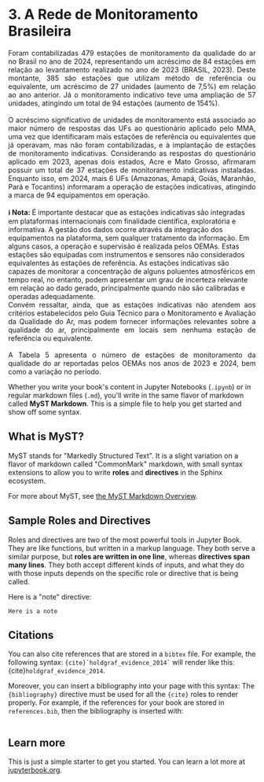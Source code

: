 # 3. A Rede de Monitoramento Brasileira
<div style="text-align: justify">Foram contabilizadas 479 estações de monitoramento da qualidade do ar no Brasil no ano de 2024, representando um acréscimo de 84 estações em relação ao levantamento realizado no ano de 2023 (BRASIL, 2023). Deste montante, 385 são estações que utilizam método de referência ou equivalente, um acréscimo de 27 unidades (aumento de 7,5%) em relação ao ano anterior. Já o monitoramento indicativo teve uma ampliação de 57 unidades, atingindo um total de 94 estações (aumento de 154%).</div><br/>
<div style="text-align: justify">O acréscimo significativo de unidades de monitoramento está associado ao maior número de respostas das UFs ao questionário aplicado pelo MMA, uma vez que identificaram mais estações de referência ou equivalentes que já operavam, mas não foram contabilizadas, e à implantação de estações de monitoramento indicativas. Considerando as respostas do questionário aplicado em 2023, apenas dois estados, Acre e Mato Grosso, afirmaram possuir um total de 37 estações de monitoramento indicativas instaladas. Enquanto isso, em 2024, mais 6 UFs (Amazonas, Amapá, Goiás, Maranhão, Pará e Tocantins) informaram a operação de estações indicativas, atingindo a marca de 94 equipamentos em operação.</div><br/>
<div class="alert alert-block alert-info"> 
<b>ℹ️ Nota: </b> É importante destacar que as estações indicativas são integradas em plataformas internacionais com finalidade científica, exploratória e informativa. A gestão dos dados ocorre através da integração dos equipamentos na plataforma, sem qualquer tratamento da informação. Em alguns casos, a operação e supervisão é realizada pelos OEMAs. Estas estações são equipadas com instrumentos e sensores não considerados equivalentes às estações de referência. As estações indicativas são capazes de monitorar a concentração de alguns poluentes atmosféricos em tempo real, no entanto, podem apresentar um grau de incerteza relevante em relação ao dado gerado, principalmente quando não são calibradas e operadas adequadamente. 
</div>

<div style="text-align: justify">Convém ressaltar, ainda, que as estações indicativas não atendem aos critérios estabelecidos pelo Guia Técnico para o Monitoramento e Avaliação da Qualidade do Ar, mas podem fornecer informações relevantes sobre a qualidade do ar, principalmente em locais sem nenhuma estação de referência ou equivalente.</div><br/>
<div style="text-align: justify">A Tabela 5 apresenta o número de estações de monitoramento da qualidade do ar reportadas pelos OEMAs nos anos de 2023 e 2024, bem como a variação no período. </div>


Whether you write your book's content in Jupyter Notebooks (`.ipynb`) or
in regular markdown files (`.md`), you'll write in the same flavor of markdown
called **MyST Markdown**.
This is a simple file to help you get started and show off some syntax.

## What is MyST?

MyST stands for "Markedly Structured Text". It
is a slight variation on a flavor of markdown called "CommonMark" markdown,
with small syntax extensions to allow you to write **roles** and **directives**
in the Sphinx ecosystem.

For more about MyST, see [the MyST Markdown Overview](https://jupyterbook.org/content/myst.html).

## Sample Roles and Directives

Roles and directives are two of the most powerful tools in Jupyter Book. They
are like functions, but written in a markup language. They both
serve a similar purpose, but **roles are written in one line**, whereas
**directives span many lines**. They both accept different kinds of inputs,
and what they do with those inputs depends on the specific role or directive
that is being called.

Here is a "note" directive:

```{note}
Here is a note
```



## Citations

You can also cite references that are stored in a `bibtex` file. For example,
the following syntax: `` {cite}`holdgraf_evidence_2014` `` will render like
this: {cite}`holdgraf_evidence_2014`.

Moreover, you can insert a bibliography into your page with this syntax:
The `{bibliography}` directive must be used for all the `{cite}` roles to
render properly.
For example, if the references for your book are stored in `references.bib`,
then the bibliography is inserted with:

```{bibliography}
```

## Learn more

This is just a simple starter to get you started.
You can learn a lot more at [jupyterbook.org](https://jupyterbook.org).
